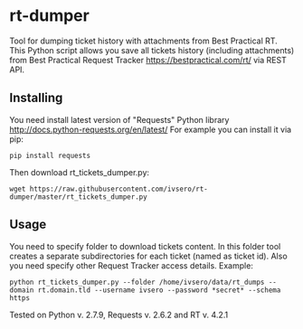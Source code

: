 # rt-dumper
Tool for dumping ticket history with attachments from Best Practical RT.
This Python script allows you save all tickets history (including attachments) from Best Practical Request Tracker https://bestpractical.com/rt/ via REST API.

## Installing
You need install latest version of "Requests" Python library http://docs.python-requests.org/en/latest/ For example you can install it via pip:
```
pip install requests
```

Then download rt_tickets_dumper.py:
```
wget https://raw.githubusercontent.com/ivsero/rt-dumper/master/rt_tickets_dumper.py
```

## Usage
You need to specify folder to download tickets content. In this folder tool creates a separate subdirectories for each ticket (named as ticket id).
Also you need specify other Request Tracker access details.
Example:
```
python rt_tickets_dumper.py --folder /home/ivsero/data/rt_dumps --domain rt.domain.tld --username ivsero --password *secret* --schema https
```
Tested on Python v. 2.7.9, Requests v. 2.6.2 and RT v. 4.2.1

